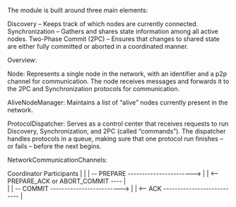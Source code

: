 The module is built around three main elements:

Discovery – Keeps track of which nodes are currently connected.
Synchronization – Gathers and shares state information among all active nodes.
Two-Phase Commit (2PC) – Ensures that changes to shared state are either fully committed or aborted in a coordinated manner.

Overview:

Node: Represents a single node in the network, with an identifier and a p2p channel for communication.
The node receives messages and forwards it to the 2PC and Synchronization protocols for communication.

AliveNodeManager: Maintains a list of “alive” nodes currently present in the network.

ProtocolDispatcher: Serves as a control center that receives requests to run Discovery, Synchronization, and 2PC (called “commands”). The dispatcher handles protocols in a queue, making sure that one protocol run finishes – or fails – before the next begins.

NetworkCommunicationChannels: 


   Coordinator                           Participants
     |                                       |
     | -- PREPARE  ----------------------->  | 
     | <-- PREPARE_ACK or ABORT_COMMIT ----  |  
     |
     | -- COMMIT ------------------------->  | 
     | <-- ACK ---------------------------   |  


